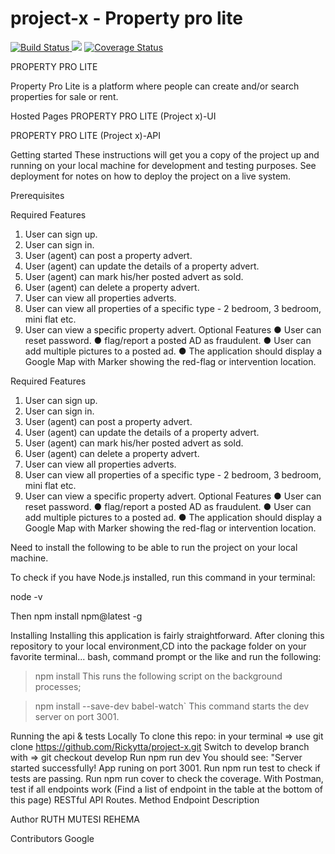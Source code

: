# project-x - Property pro lite 

 <a href="https://travis-ci.org/Rickytta/project-x"><img src="https://travis-ci.org/Rickytta/project-x.svg?branch=develop" alt="Build Status"/> </a>
<a href="https://codeclimate.com/github/Rickytta/project-x/maintainability"><img src="https://api.codeclimate.com/v1/badges/97ccfc79d21d78d114ad/maintainability" /></a>
<a href='https://coveralls.io/github/Rickytta/project-x?branch=develop'><img src='https://coveralls.io/repos/github/Rickytta/project-x/badge.svg?branch=develop' alt='Coverage Status' /></a>

PROPERTY PRO LITE

Property Pro Lite is a platform where people can create and/or search properties for sale or rent.

Hosted Pages
PROPERTY PRO LITE (Project x)-UI

PROPERTY PRO LITE (Project x)-API

Getting started
These instructions will get you a copy of the project up and running on your local machine for development and testing purposes. See deployment for notes on how to deploy the project on a live system.

Prerequisites

Required Features
1. User can sign up.
2. User can sign in.
3. User (agent) can post a property advert.
4. User (agent) can update the details of a property advert.
5. User (agent) can mark his/her posted advert as sold.
6. User (agent) can delete a property advert.
7. User can view all properties adverts.
8. User can view all properties of a specific type - 2 bedroom, 3 bedroom, mini flat etc.
9. User can view a specific property advert.
Optional Features
● User can reset password.
● flag/report a posted AD as fraudulent.
● User can add multiple pictures to a posted ad.
● The application should display a Google Map with Marker showing the red-flag or
intervention location.


Required Features
1. User can sign up.
2. User can sign in.
3. User (agent) can post a property advert.
4. User (agent) can update the details of a property advert.
5. User (agent) can mark his/her posted advert as sold.
6. User (agent) can delete a property advert.
7. User can view all properties adverts.
8. User can view all properties of a specific type - 2 bedroom, 3 bedroom, mini flat etc.
9. User can view a specific property advert.
Optional Features
● User can reset password.
● flag/report a posted AD as fraudulent.
● User can add multiple pictures to a posted ad.
● The application should display a Google Map with Marker showing the red-flag or
intervention location.

Need to install the following to be able to run the project on your local machine.

To check if you have Node.js installed, run this command in your terminal:

node -v

Then
npm install npm@latest -g

Installing
Installing this application is fairly straightforward. After cloning this repository to your local environment,CD into the package folder on your favorite terminal... bash, command prompt or the like and run the following:

  > npm install
This runs the following script on the background processes;

  > npm install --save-dev babel-watch`
This command starts the dev server on port 3001.

Running the api & tests Locally
To clone this repo: in your terminal => use git clone https://github.com/Rickytta/project-x.git
Switch to develop branch with => git checkout develop
Run npm run dev You should see: "Server started successfully! App runing on port 3001.
Run npm run test to check if tests are passing.
Run npm run cover to check the coverage.
With Postman, test if all endpoints work (Find a list of endpoint in the table at the bottom of this page)
RESTful API Routes.
Method	Endpoint	Description



Author
RUTH MUTESI REHEMA

Contributors
Google
 
